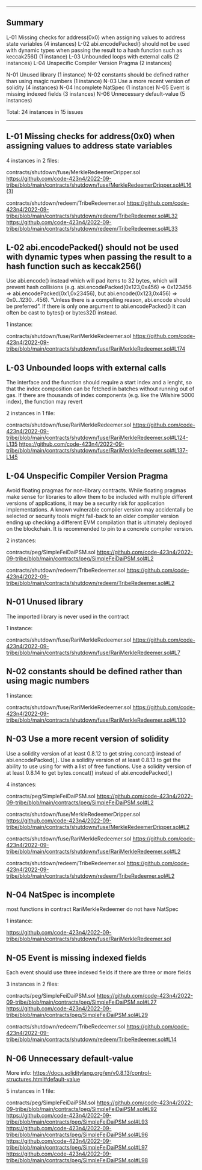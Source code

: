 
---

## Summary

L-01 Missing checks for address(0x0) when assigning values to address state variables (4 instances)
L-02 abi.encodePacked() should not be used with dynamic types when passing the result to a hash function such as keccak256() (1 instance)
L-03 Unbounded loops with external calls (2 instances)
L-04 Unspecific Compiler Version Pragma (2 instances)

N-01 Unused library (1 instance)
N-02 constants should be defined rather than using magic numbers (1 instance)
N-03 Use a more recent version of solidity (4 instances)
N-04 Incomplete NatSpec (1 instance)
N-05 Event is missing indexed fields (3 instances)
N-06 Unnecessary default-value (5 instances)
 
Total: 24 instances in 15 issues

---

## L-01 Missing checks for address(0x0) when assigning values to address state variables 

4 instances in 2 files:

contracts/shutdown/fuse/MerkleRedeemerDripper.sol
https://github.com/code-423n4/2022-09-tribe/blob/main/contracts/shutdown/fuse/MerkleRedeemerDripper.sol#L16 (3)

contracts/shutdown/redeem/TribeRedeemer.sol
https://github.com/code-423n4/2022-09-tribe/blob/main/contracts/shutdown/redeem/TribeRedeemer.sol#L32
https://github.com/code-423n4/2022-09-tribe/blob/main/contracts/shutdown/redeem/TribeRedeemer.sol#L33


## L-02 abi.encodePacked() should not be used with dynamic types when passing the result to a hash function such as keccak256()

Use abi.encode() instead which will pad items to 32 bytes, which will prevent hash collisions (e.g. abi.encodePacked(0x123,0x456) => 0x123456 => abi.encodePacked(0x1,0x23456), but abi.encode(0x123,0x456) => 0x0...1230...456). “Unless there is a compelling reason, abi.encode should be preferred”. If there is only one argument to abi.encodePacked() it can often be cast to bytes() or bytes32() instead.

1 instance:

contracts/shutdown/fuse/RariMerkleRedeemer.sol
https://github.com/code-423n4/2022-09-tribe/blob/main/contracts/shutdown/fuse/RariMerkleRedeemer.sol#L174


## L-03 Unbounded loops with external calls

The interface and the function should require a start index and a lenght, so that the index composition can be fetched in batches without running out of gas. 
If there are thousands of index components (e.g. like the Wilshire 5000 index), the function may revert

2 instances in 1 file:

contracts/shutdown/fuse/RariMerkleRedeemer.sol
https://github.com/code-423n4/2022-09-tribe/blob/main/contracts/shutdown/fuse/RariMerkleRedeemer.sol#L124-L135
https://github.com/code-423n4/2022-09-tribe/blob/main/contracts/shutdown/fuse/RariMerkleRedeemer.sol#L137-L145


## L-04 Unspecific Compiler Version Pragma

Avoid floating pragmas for non-library contracts. While floating pragmas make sense for libraries to allow them to be included with multiple different versions of applications, it may be a security risk for application implementations.
A known vulnerable compiler version may accidentally be selected or security tools might fall-back to an older compiler version ending up checking a different EVM compilation that is ultimately deployed on the blockchain. It is recommended to pin to a concrete compiler version.

2 instances:

contracts/peg/SimpleFeiDaiPSM.sol
https://github.com/code-423n4/2022-09-tribe/blob/main/contracts/peg/SimpleFeiDaiPSM.sol#L2

contracts/shutdown/redeem/TribeRedeemer.sol
https://github.com/code-423n4/2022-09-tribe/blob/main/contracts/shutdown/redeem/TribeRedeemer.sol#L2



## N-01 Unused library

The imported library is never used in the contract

1 instance:

contracts/shutdown/fuse/RariMerkleRedeemer.sol
https://github.com/code-423n4/2022-09-tribe/blob/main/contracts/shutdown/fuse/RariMerkleRedeemer.sol#L7


## N-02 constants should be defined rather than using magic numbers

1 instance:

contracts/shutdown/fuse/RariMerkleRedeemer.sol
https://github.com/code-423n4/2022-09-tribe/blob/main/contracts/shutdown/fuse/RariMerkleRedeemer.sol#L130


## N-03 Use a more recent version of solidity

Use a solidity version of at least 0.8.12 to get string.concat() instead of abi.encodePacked(<str>,<str>). 
Use a solidity version of at least 0.8.13 to get the ability to use using for with a list of free functions. 
Use a solidity version of at least 0.8.14 to get bytes.concat() instead of abi.encodePacked(<bytes>,<bytes>) 

4 instances:

contracts/peg/SimpleFeiDaiPSM.sol
https://github.com/code-423n4/2022-09-tribe/blob/main/contracts/peg/SimpleFeiDaiPSM.sol#L2

contracts/shutdown/fuse/MerkleRedeemerDripper.sol
https://github.com/code-423n4/2022-09-tribe/blob/main/contracts/shutdown/fuse/MerkleRedeemerDripper.sol#L2

contracts/shutdown/fuse/RariMerkleRedeemer.sol
https://github.com/code-423n4/2022-09-tribe/blob/main/contracts/shutdown/fuse/RariMerkleRedeemer.sol#L2

contracts/shutdown/redeem/TribeRedeemer.sol
https://github.com/code-423n4/2022-09-tribe/blob/main/contracts/shutdown/redeem/TribeRedeemer.sol#L2


## N-04 NatSpec is incomplete

most functions in contract RariMerkleRedeemer do not have NatSpec

1 instance:

https://github.com/code-423n4/2022-09-tribe/blob/main/contracts/shutdown/fuse/RariMerkleRedeemer.sol


## N-05 Event is missing indexed fields

Each event should use three indexed fields if there are three or more fields

3 instances in 2 files:

contracts/peg/SimpleFeiDaiPSM.sol
https://github.com/code-423n4/2022-09-tribe/blob/main/contracts/peg/SimpleFeiDaiPSM.sol#L27
https://github.com/code-423n4/2022-09-tribe/blob/main/contracts/peg/SimpleFeiDaiPSM.sol#L29

contracts/shutdown/redeem/TribeRedeemer.sol
https://github.com/code-423n4/2022-09-tribe/blob/main/contracts/shutdown/redeem/TribeRedeemer.sol#L14


## N-06 Unnecessary default-value

More info: https://docs.soliditylang.org/en/v0.8.13/control-structures.html#default-value

5 instances in 1 file:

contracts/peg/SimpleFeiDaiPSM.sol
https://github.com/code-423n4/2022-09-tribe/blob/main/contracts/peg/SimpleFeiDaiPSM.sol#L92
https://github.com/code-423n4/2022-09-tribe/blob/main/contracts/peg/SimpleFeiDaiPSM.sol#L93
https://github.com/code-423n4/2022-09-tribe/blob/main/contracts/peg/SimpleFeiDaiPSM.sol#L96
https://github.com/code-423n4/2022-09-tribe/blob/main/contracts/peg/SimpleFeiDaiPSM.sol#L97
https://github.com/code-423n4/2022-09-tribe/blob/main/contracts/peg/SimpleFeiDaiPSM.sol#L98
